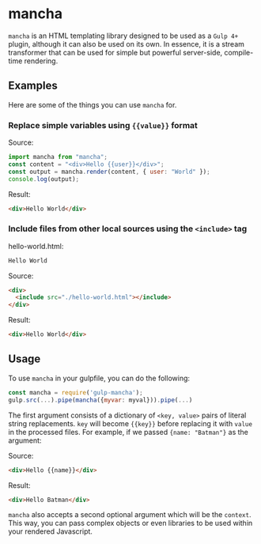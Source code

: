 # mancha

`mancha` is an HTML templating library designed to be used as a `Gulp 4+` plugin, although it
can also be used on its own. In essence, it is a stream transformer that can be used for simple but
powerful server-side, compile-time rendering.

## Examples

Here are some of the things you can use `mancha` for.

### Replace simple variables using `{{value}}` format

Source:

```js
import mancha from "mancha";
const content = "<div>Hello {{user}}</div>";
const output = mancha.render(content, { user: "World" });
console.log(output);
```

Result:

```html
<div>Hello World</div>
```

### Include files from other local sources using the `<include>` tag

hello-world.html:

```html
Hello World
```

Source:

```html
<div>
  <include src="./hello-world.html"></include>
</div>
```

Result:

```html
<div>Hello World</div>
```

## Usage

To use `mancha` in your gulpfile, you can do the following:

```js
const mancha = require('gulp-mancha');
gulp.src(...).pipe(mancha({myvar: myval})).pipe(...)
```

The first argument consists of a dictionary of `<key, value>` pairs of literal string replacements.
`key` will become `{{key}}` before replacing it with `value` in the processed files. For example,
if we passed `{name: "Batman"}` as the argument:

Source:

```html
<div>Hello {{name}}</div>
```

Result:

```html
<div>Hello Batman</div>
```

`mancha` also accepts a second optional argument which will be the `context`. This way, you can pass
complex objects or even libraries to be used within your rendered Javascript.
